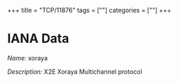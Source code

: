 +++
title = "TCP/11876"
tags = [""]
categories = [""]
+++

# IANA Data

_Name:_ xoraya

_Description:_ X2E Xoraya Multichannel protocol

